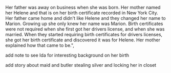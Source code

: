 

Her father was away on business when she was born.
Her mother named her Helene and that is on her birth certificate 
recorded in New York City. 
Her father came home and didn't like Helene and they changed her name to Marion. 
Growing up she only knew her name was Marion. 
Birth certificates were not required when she first got her drivers license, 
and when she was married. 
When they started requiring birth certificates for drivers licenses, 
she got her birth certificate and discovered it was for Helene. 
Her mother explained how that came to be.",


add note to see Ida for interesting background on her birth


add story about maid and butler stealing silver and locking her in closet
